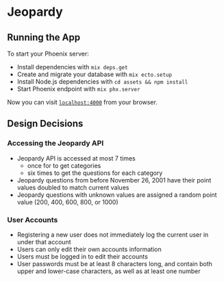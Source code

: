 # Jeopardy

## Running the App
To start your Phoenix server:

  * Install dependencies with `mix deps.get`
  * Create and migrate your database with `mix ecto.setup`
  * Install Node.js dependencies with `cd assets && npm install`
  * Start Phoenix endpoint with `mix phx.server`

Now you can visit [`localhost:4000`](http://localhost:4000) from your browser.

## Design Decisions

### Accessing the Jeopardy API
  * Jeopardy API is accessed at most 7 times
    * once for to get categories
    * six times to get the questions for each category
  * Jeopardy questions from before November 26, 2001 have their point values doubled to match current values
  * Jeopardy questions with unknown values are assigned a random point value (200, 400, 600, 800, or 1000)

### User Accounts
  * Registering a new user does not immediately log the current user in under that account
  * Users can only edit their own accounts information
  * Users must be logged in to edit their accounts
  * User passwords must be at least 8 characters long, and contain both upper and lower-case characters, as well as at least one number